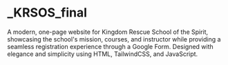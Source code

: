# _KRSOS_final
A modern, one-page website for Kingdom Rescue School of the Spirit, showcasing the school's mission, courses, and instructor while providing a seamless registration experience through a Google Form. Designed with elegance and simplicity using HTML, TailwindCSS, and JavaScript.
